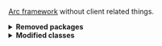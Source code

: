 [Arc framework](github.com/Anuken/Arc/) without client related things.

<details>
  <summary><strong>Removed packages</strong></summary>
  <ul>
    <li><strong>TODO</strong></li>
  </ul>
</details>
<details>
  <summary><strong>Modified classes</strong></summary>
  <ul>
    <li><strong>TODO</strong></li>
  </ul>
</details>
